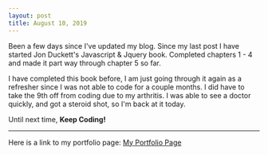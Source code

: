```yaml
---
layout: post
title: August 10, 2019
---
```


Been a few days since I've updated my blog. Since my last post I have started Jon Duckett's Javascript & Jquery book. Completed chapters 1 - 4 and made it part way through chapter 5 so far. 

I have completed this book before, I am just going through it again as a refresher since I was not able to code for a couple months. I did have to take the 9th off from coding due to my arthritis. I was able to see a doctor quickly, and got a steroid shot, so I'm back at it today. 

Until next time, **Keep Coding!**

---

Here is a link to my portfolio page:
[My Portfolio Page](https://dragon8029.github.io/Portfolio/)




